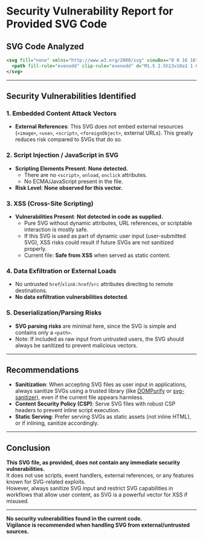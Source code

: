 # Security Vulnerability Report for Provided SVG Code

## SVG Code Analyzed

```xml
<svg fill="none" xmlns="http://www.w3.org/2000/svg" viewBox="0 0 16 16">
  <path fill-rule="evenodd" clip-rule="evenodd" d="M1.5 2.5h13v10a1 1 0 0 1-1 1h-11a1 1 0 0 1-1-1zM0 1h16v11.5a2.5 2.5 0 0 1-2.5 2.5h-11A2.5 2.5 0 0 1 0 12.5zm3.75 4.5a.75.75 0 1 0 0-1.5.75.75 0 0 0 0 1.5M7 4.75a.75.75 0 1 1-1.5 0 .75.75 0 0 1 1.5 0m1.75.75a.75.75 0 1 0 0-1.5.75.75 0 0 0 0 1.5" fill="#666"/>
</svg>
```

---

## Security Vulnerabilities Identified

### 1. Embedded Content Attack Vectors

- **External References**: This SVG does not embed external resources (`<image>`, `<use>`, `<script>`, `<foreignObject>`, external URLs). This greatly reduces risk compared to SVGs that do so.

### 2. Script Injection / JavaScript in SVG

- **Scripting Elements Present**: **None detected.**
  - There are no `<script>`, `onload`, `onclick` attributes.
  - No ECMA/JavaScript present in the file.
- **Risk Level**: **None observed for this vector.**

### 3. XSS (Cross-Site Scripting)

- **Vulnerabilities Present**: **Not detected in code as supplied.**
  - Pure SVG without dynamic attributes, URL references, or scriptable interaction is mostly safe.
  - If this SVG is used as part of dynamic user input (user-submitted SVG), XSS risks could result if future SVGs are not sanitized properly.
  - Current file: **Safe from XSS** when served as static content.

### 4. Data Exfiltration or External Loads

- No untrusted `href`/`xlink:href`/`src` attributes directing to remote destinations.
- **No data exfiltration vulnerabilities detected**.

### 5. Deserialization/Parsing Risks

- **SVG parsing risks** are minimal here, since the SVG is simple and contains only a `<path>`.
- Note: If included as raw input from untrusted users, the SVG should always be sanitized to prevent malicious vectors.

---

## Recommendations

- **Sanitization**: When accepting SVG files as user input in applications, always sanitize SVGs using a trusted library (like [DOMPurify](https://github.com/cure53/DOMPurify) or [svg-sanitizer](https://github.com/darylldoyle/svg-sanitizer)), even if the current file appears harmless.
- **Content Security Policy (CSP)**: Serve SVG files with robust CSP headers to prevent inline script execution.
- **Static Serving**: Prefer serving SVGs as static assets (not inline HTML), or if inlining, sanitize accordingly.

---

## Conclusion

**This SVG file, as provided, does not contain any immediate security vulnerabilities.**  
It does not use scripts, event handlers, external references, or any features known for SVG-related exploits.  
However, always sanitize SVG input and restrict SVG capabilities in workflows that allow user content, as SVG is a powerful vector for XSS if misused.

---

**No security vulnerabilities found in the current code.**  
**Vigilance is recommended when handling SVG from external/untrusted sources.**
